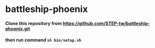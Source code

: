 # battleship-phoenix

#### Clone this repository from https://github.com/STEP-tw/battleship-phoenix.git

#### then run command   ```sh bin/setup.sh```

<!-- #### here is the link to the game https://battleship-phoenix.herokuapp.com -->
